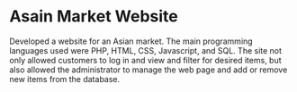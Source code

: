 # Asain Market Website
Developed a website for an Asian market. The main programming languages used were PHP, HTML, CSS, Javascript, and SQL. The site not only allowed customers to log in and view and filter for desired items, but also allowed the administrator to manage the web page and add or remove new items from the database. 

